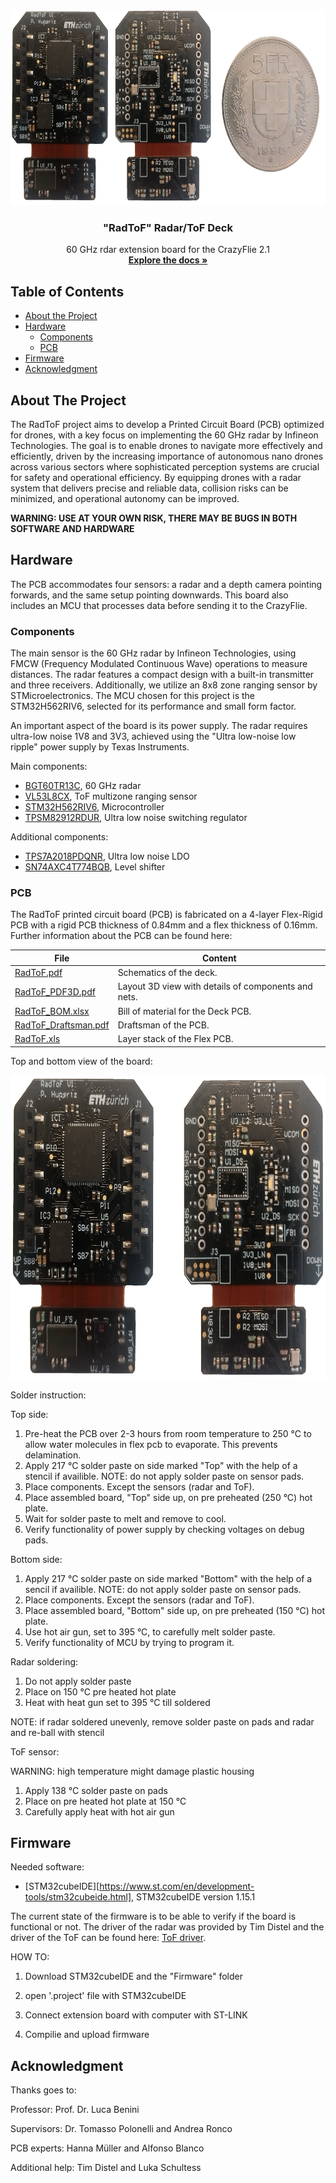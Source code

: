 <!--
*** Template source: https://github.com/othneildrew/Best-README-Template/blob/master/README.md
-->

<!-- PROJECT SHIELDS -->
<!--
*** I'm using markdown "reference style" links for readability.
*** Reference links are enclosed in brackets [ ] instead of parentheses ( ).
*** See the bottom of this document for the declaration of the reference variables
*** for contributors-url, forks-url, etc. This is an optional, concise syntax you may use.
*** https://www.markdownguide.org/basic-syntax/#reference-style-links
-->

<!-- PROJECT LOGO -->
<br />
<p align="center">
  <a>
    <img src="Pictures/RadToF_Main.png" alt="Logo" width="693" height="313">
  </a>

  <h3 align="center">"RadToF" Radar/ToF Deck</h3>

  <p align="center">
    60 GHz rdar extension board for the CrazyFlie 2.1
    <br />
    <a href="https://github.com/PatrickHup/Test"><strong>Explore the docs »</strong></a>
  </p>
</p>

<!-- TABLE OF CONTENTS -->
## Table of Contents

* [About the Project](#about-the-project)
* [Hardware](#hardware)
  * [Components](#hardware)
  * [PCB](#pcb)
* [Firmware](#firmware)
* [Acknowledgment](#acknowledgment)

<!-- ABOUT THE PROJECT -->
## About The Project

The RadToF project aims to develop a Printed Circuit Board (PCB) optimized for drones, with a key focus on implementing the 60 GHz radar by Infineon Technologies. The goal is to enable drones to navigate more effectively and efficiently, driven by the increasing importance of autonomous nano drones across various sectors where sophisticated perception systems are crucial for safety and operational efficiency. By equipping drones with a radar system that delivers precise and reliable data, collision risks can be minimized, and operational autonomy can be improved.

**WARNING: USE AT YOUR OWN RISK, THERE MAY BE BUGS IN BOTH SOFTWARE AND HARDWARE**

## Hardware

The PCB accommodates four sensors: a radar and a depth camera pointing forwards, and the same setup pointing downwards. This board also includes an MCU that processes data before sending it to the CrazyFlie.

### Components
The main sensor is the 60 GHz radar by Infineon Technologies, using FMCW (Frequency Modulated Continuous Wave) operations to measure distances. The radar features a compact design with a built-in transmitter and three receivers. Additionally, we utilize an 8x8 zone ranging sensor by STMicroelectronics. The MCU chosen for this project is the STM32H562RIV6, selected for its performance and small form factor.

An important aspect of the board is its power supply. The radar requires ultra-low noise 1V8 and 3V3, achieved using the "Ultra low-noise low ripple" power supply by Texas Instruments.

Main components:

* [BGT60TR13C][BGT60TR13C_url],			  60 GHz radar
* [VL53L8CX][VL53L8CX_url],     		  ToF multizone ranging sensor
* [STM32H562RIV6][STM32H562RIV6_url],		  Microcontroller
* [TPSM82912RDUR][TPSM82912RDUR_url],		  Ultra low noise switching regulator

Additional components:

* [TPS7A2018PDQNR][TPS7A2018PDQNR_url], 	  Ultra low noise LDO
* [SN74AXC4T774BQB][SN74AXC4T774BQB_url],	  Level shifter

### PCB 
The RadToF printed circuit board (PCB) is fabricated on a 4-layer Flex-Rigid PCB with a rigid PCB thickness of 0.84mm and a flex thickness of 0.16mm. Further information about the PCB can be found here:

File                                  | Content
--------------------------------------|--------
[RadToF.pdf]                          | Schematics of the deck.  
[RadToF_PDF3D.pdf]                    | Layout 3D view with details of components and nets.
[RadToF_BOM.xlsx]		      | Bill of material for the Deck PCB.
[RadToF_Draftsman.pdf]   	      | Draftsman of the PCB.
[RadToF.xls]		              | Layer stack of the Flex PCB.

Top and bottom view of the board:

<p align="center">
	<a>
	    <img src="Pictures/RadToF_assembled.png" alt="Logo" width="726" height="486">
	</a>
</p>

Solder instruction:

Top side:

1. Pre-heat the PCB over 2-3 hours from room temperature to 250 °C to allow water molecules in flex pcb to evaporate. This prevents delamination.
2. Apply 217 °C solder paste on side marked "Top" with the help of a stencil if availible. NOTE: do not apply solder paste on sensor pads.
3. Place components. Except the sensors (radar and ToF).
5. Place assembled board, "Top" side up, on pre preheated (250 °C) hot plate.
6. Wait for solder paste to melt and remove to cool.
7. Verify functionality of power supply by checking voltages on debug pads.

Bottom side:

1. Apply 217 °C solder paste on side marked "Bottom" with the help of a sencil if availible. NOTE: do not apply solder paste on sensor pads.
2. Place components. Except the sensors (radar and ToF).
3. Place assembled board, "Bottom" side up, on pre preheated (150 °C) hot plate.
4. Use hot air gun, set to 395 °C, to carefully melt solder paste.
5. Verify functionality of MCU by trying to program it.

Radar soldering:

1. Do not apply solder paste
2. Place on 150 °C pre heated hot plate
3. Heat with heat gun set to 395 °C till soldered

NOTE: if radar soldered unevenly, remove solder paste on pads and radar and re-ball with stencil

ToF sensor:

WARNING: high temperature might damage plastic housing

1. Apply 138 °C solder paste on pads
2. Place on pre heated hot plate at 150 °C
3. Carefully apply heat with hot air gun

## Firmware

Needed software:

* [STM32cubeIDE][https://www.st.com/en/development-tools/stm32cubeide.html],	STM32cubeIDE version 1.15.1

The current state of the firmware is to be able to verify if the board is functional or not. The driver of the radar was provided by Tim Distel and the driver of the ToF can be found here: [ToF driver][ToF_driver_url].

HOW TO:

1. Download STM32cubeIDE and the "Firmware" folder

2. open '.project' file with STM32cubeIDE

3. Connect extension board with computer with ST-LINK

4. Compilie and upload firmware

## Acknowledgment

Thanks goes to:

Professor: Prof. Dr. Luca Benini

Supervisors: Dr. Tomasso Polonelli and Andrea Ronco

PCB experts: Hanna Müller and Alfonso Blanco

Additional help: Tim Distel and Luka Schultess

<!-- MARKDOWN LINKS & IMAGES -->
<!-- https://www.markdownguide.org/basic-syntax/#reference-style-links -->

<!--Subsection Hardware-->
[VL53L8CX_url]:    			https://www.st.com/resource/en/datasheet/vl53l8cx.pdf
[crazyflie_url]:   			https://www.bitcraze.io/products/crazyflie-2-1/
[BGT60TR13C_url]:			https://www.infineon.com/dgdl/Infineon-DS_BGT60TR13C-DataSheet-v02_49-EN.pdf?fileId=8ac78c8c7d718a49017d94bac88e5d43
[STM32H562RIV6_url]:			https://www.st.com/resource/en/datasheet/stm32h562ag.pdf
[TPSM82912RDUR_url]:			https://www.ti.com/lit/ds/symlink/tpsm82913e.pdf
[TPS7A2018PDQNR_url]:			https://www.ti.com/lit/ds/symlink/tps7a20.pdf
[SN74AXC4T774BQB_url]:			https://www.ti.com/lit/ds/symlink/sn74axc4t774.pdf

[ToF_driver_url]: https://www.st.com/en/embedded-software/stsw-img040.html

<!--Subsection PCB-->
[RadToF.pdf]:                          /Hardware/Project_Output/RadToF.pdf
[RadToF_PDF3D.pdf]:                    /Hardware/Project_Output/RadToF_PDF3D.pdf
[RadToF_BOM.xlsx]:                     /Hardware/Project_Output/RadToF_BOM.xlsx
[RadToF_Draftsman.pdf]:                /Hardware/Project_Output/RadToF_Draftsman.pdf
[RadToF.xls]:                          /Hardware/Project_Output/RadToF.xls



[stmcubeIDE_url]:	               https://www.st.com/en/development-tools/stm32cubeide.html
[altium_url]:	                       https://www.altium.com/
